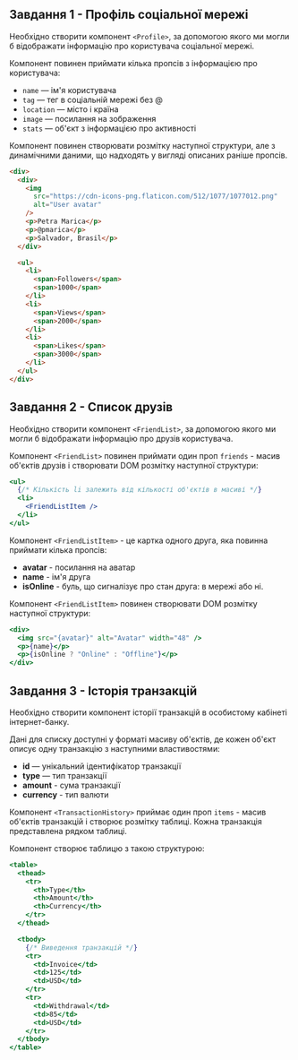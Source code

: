 
## Завдання 1 - Профіль соціальної мережі

Необхідно створити компонент `<Profile>`, за допомогою якого ми могли б відображати інформацію про користувача соціальної мережі.

Компонент повинен приймати кілька пропсів з інформацією про користувача:

- `name` — ім'я користувача
- `tag` — тег в соціальній мережі без @
- `location` — місто і країна
- `image` — посилання на зображення
- `stats` — об'єкт з інформацією про активності

Компонент повинен створювати розмітку наступної структури, але з динамічними даними, що надходять у вигляді описаних раніше пропсів.

```html
<div>
  <div>
    <img
      src="https://cdn-icons-png.flaticon.com/512/1077/1077012.png"
      alt="User avatar"
    />
    <p>Petra Marica</p>
    <p>@pmarica</p>
    <p>Salvador, Brasil</p>
  </div>

  <ul>
    <li>
      <span>Followers</span>
      <span>1000</span>
    </li>
    <li>
      <span>Views</span>
      <span>2000</span>
    </li>
    <li>
      <span>Likes</span>
      <span>3000</span>
    </li>
  </ul>
</div>
```

## Завдання 2 - Список друзів

Необхідно створити компонент `<FriendList>`, за допомогою якого ми могли б відображати інформацію про друзів користувача.

Компонент `<FriendList>` повинен приймати один проп `friends` - масив об'єктів друзів і створювати DOM розмітку наступної структури:

```jsx
<ul>
  {/* Кількість li залежить від кількості об'єктів в масиві */}
  <li>
    <FriendListItem />
  </li>
</ul>
```

Компонент `<FriendListItem>` - це картка одного друга, яка повинна приймати кілька пропсів:

- **avatar** - посилання на аватар
- **name** - ім'я друга
- **isOnline** - буль, що сигналізує про стан друга: в мережі або ні.

Компонент `<FriendListItem>` повинен створювати DOM розмітку наступної структури:

```jsx
<div>
  <img src="{avatar}" alt="Avatar" width="48" />
  <p>{name}</p>
  <p>{isOnline ? "Online" : "Offline"}</p>
</div>
```

## Завдання 3 - Історія транзакцій

Необхідно створити компонент історії транзакцій в особистому кабінеті інтернет-банку.

Дані для списку доступні у форматі масиву об'єктів, де кожен об'єкт описує одну транзакцію з наступними властивостями:

- **id** — унікальний ідентифікатор транзакції
- **type** — тип транзакції
- **amount** - сума транзакції
- **currency** - тип валюти

Компонент `<TransactionHistory>` приймає один проп `items` - масив об'єктів транзакцій і створює розмітку таблиці. Кожна транзакція представлена рядком таблиці.

Компонент створює таблицю з такою структурою:

```jsx
<table>
  <thead>
    <tr>
      <th>Type</th>
      <th>Amount</th>
      <th>Currency</th>
    </tr>
  </thead>

  <tbody>
    {/* Виведення транзакцій */}
    <tr>
      <td>Invoice</td>
      <td>125</td>
      <td>USD</td>
    </tr>
    <tr>
      <td>Withdrawal</td>
      <td>85</td>
      <td>USD</td>
    </tr>
  </tbody>
</table>
```
